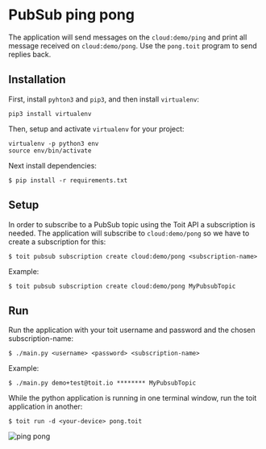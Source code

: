 # PubSub ping pong

The application will send messages on the `cloud:demo/ping` and print all message received on `cloud:demo/pong`.
Use the `pong.toit` program to send replies back.

## Installation

First, install `pyhton3` and `pip3`, and then install `virtualenv`:

    pip3 install virtualenv

Then, setup and activate `virtualenv` for your project:

    virtualenv -p python3 env
    source env/bin/activate

Next install dependencies:
```
$ pip install -r requirements.txt
```

## Setup

In order to subscribe to a PubSub topic using the Toit API a subscription is needed.
The application will subscribe to `cloud:demo/pong` so we have to create a subscription for this:

```
$ toit pubsub subscription create cloud:demo/pong <subscription-name>
```

Example:

```
$ toit pubsub subscription create cloud:demo/pong MyPubsubTopic
```

## Run

Run the application with your toit username and password and the chosen subscription-name:

```
$ ./main.py <username> <password> <subscription-name>
```

Example:

```
$ ./main.py demo+test@toit.io ******** MyPubsubTopic
```

While the python application is running in one terminal window, run the toit application in another:

```
$ toit run -d <your-device> pong.toit
```

![ping pong](http://g.recordit.co/mtDjYTbFQk.gif)

